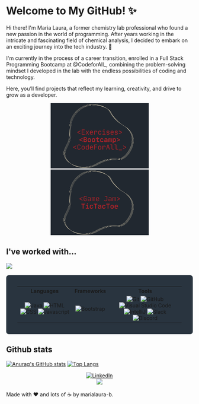 # Welcome to My GitHub! ✨

Hi there! I'm Maria Laura, a former chemistry lab professional who found a new passion in the world of programming. After years working in the intricate and fascinating field of chemical analysis, I decided to embark on an exciting journey into the tech industry. 🚀

I'm currently in the process of a career transition, enrolled in a Full Stack Programming Bootcamp at @CodeforAll_, combining the problem-solving mindset I developed in the lab with the endless possibilities of coding and technology. 

Here, you’ll find projects that reflect my learning, creativity, and drive to grow as a developer.

<p float="left" align="center">
  <a href="https://github.com/marialaura-b/my-exercises1">
    <img src="https://github.com/marialaura-b/marialaura-b/blob/main/resources/image3.png" width="265"/>
  </a>
  <a href="https://github.com/marialaura-b/TicTacToe">
    <img src="https://github.com/marialaura-b/marialaura-b/blob/main/resources/game1.png" width="265"/>
  </a>
</p>


## **I've worked with...**

<img src="rainbow_strip.png">

<table style="background-color:#29343F;padding:30px;border-radius:7px;">
	<tr>
		<th> Languages </th>
		<th> Frameworks </th>
		<th> Tools </th>
	</tr>
	<tr>
		<td align=center>
			<img src="https://img.shields.io/badge/-Java-DD7700?style=for-the-badge" alt="Java">
			<img src="https://img.shields.io/badge/HTML-FF751B?style=for-the-badge&logo=HTML5&logoColor=FFFFFF" alt="HTML">
			<img src="https://img.shields.io/badge/CSS-00DDFF?style=for-the-badge&logo=CSS3&logoColor=FFFFFF" alt="CSS">
			<img src="https://img.shields.io/badge/Javascript-FFAB00?style=for-the-badge&logo=Javascript&logoColor=FFFFFF" alt="Javascript">
		</td>
		<td align=center>
			<img src="https://img.shields.io/badge/Bootstrap-C635F8?style=for-the-badge&logo=Bootstrap&logoColor=FFFFFF" alt="Bootstrap">
		</td>
		<td align=center>
			<img src="https://img.shields.io/badge/Git-FF5500?style=for-the-badge&logo=Git&logoColor=FFFFFF" alt="Git">
			<img src="https://img.shields.io/badge/GitHub-000000?style=for-the-badge&logo=GitHub&logoColor=FFFFFF" alt="GitHub">
			<img src="https://img.shields.io/badge/Visual Studio Code-5555FF?style=for-the-badge&logo=Visual Studio Code&logoColor=FFFFFF" alt="Visual Studio Code">
			<img src="https://img.shields.io/badge/IntelliJ-DD1100?style=for-the-badge&logo=IntelliJ IDEA&logoColor=FFFFFF" alt="IntelliJ">
			<img src="https://img.shields.io/badge/Slack-74D126?style=for-the-badge&logo=Slack&logoColor=FFFFFF" alt="Slack">
			<img src="https://img.shields.io/badge/Discord-5053FF?style=for-the-badge&logo=Discord&logoColor=FFFFFF" alt="Discord">
		</td>
	</tr>
</table>

## **Github stats**
[![Anurag's GitHub stats](https://github-readme-stats.vercel.app/api?style=for-the-badge&username=marialaura-b&count_private=true&show_icons=true&theme=transparent&hide_border=true&text_color=FFFFFF)](https://github.com/anuraghazra/github-readme-stats)
[![Top Langs](https://github-readme-stats.vercel.app/api/top-langs/?style=for-the-badge&username=marialaura-b&layout=compact&theme=transparent&hide_border=true&text_color=FFFFFF)](https://github.com/anuraghazra/github-readme-stats)

<div align="center">
	<a href="https://www.linkedin.com/in/marialauraborges/">
		<img src="https://img.shields.io/badge/-Visit my LinkedIn-2975FE?style=for-the-badge&logo=LinkedIn&logoColor=FFFFFF" alt="LinkedIn">
	</a>
</div>

<div align=center>
	</a>
	  <img src="https://komarev.com/ghpvc/?username=marialauraborges&style=for-the-badge&color=red"></a>
	</a>
</div>

Made with ❤️ and lots of ☕ by marialaura-b.  

<!--
**marialaura-b/marialaura-b** is a ✨ _special_ ✨ repository because its `README.md` (this file) appears on your GitHub profile.

Here are some ideas to get you started:

- 🔭 I’m currently working on ...
- 🌱 I’m currently learning ...
- 👯 I’m looking to collaborate on ...
- 🤔 I’m looking for help with ...
- 💬 Ask me about ...
- 📫 How to reach me: ...
- 😄 Pronouns: ...
- ⚡ Fun fact: ...
-->
